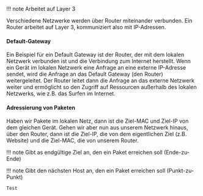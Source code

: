 !!! note
    Arbeitet auf Layer 3

Verschiedene Netzwerke werden über Router miteinander verbunden. Ein Router arbeitet auf Layer 3, kommuniziert also mit IP-Adressen.

#### Default-Gateway
Ein Beispiel für ein Default Gateway ist der Router, der mit dem lokalen Netzwerk verbunden ist und die Verbindung zum Internet herstellt. Wenn ein Gerät im lokalen Netzwerk eine Anfrage an eine externe IP-Adresse sendet, wird die Anfrage an das Default Gateway (den Router) weitergeleitet. Der Router leitet dann die Anfrage an das externe Netzwerk weiter und ermöglicht so den Zugriff auf Ressourcen außerhalb des lokalen Netzwerks, wie z.B. das Surfen im Internet.

#### Adressierung von Paketen
Haben wir Pakete im lokalen Netz, dann ist die Ziel-MAC und Ziel-IP von dem gleichen Gerät.
Gehen wir aber nun aus unserem Netzwerk hinaus, über den Router, dann ist die Ziel-IP, die von dem eigentlichen Ziel (z.B. Website) und die Ziel-MAC, die von unserem Router.

!!! note
    Gibt as endgültige Ziel an, den ein Paket erreichen soll (Ende-zu-Ende)

!!! note
Gibt den nächsten Host an, den ein Paket erreichen soll (Punkt-zu-Punkt)

```ad-hint
Test
```
